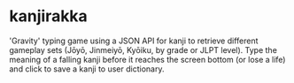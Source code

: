 # kanjirakka
'Gravity' typing game using a JSON API for kanji to retrieve different gameplay sets (Jōyō, Jinmeiyō, Kyōiku, by grade or JLPT level).
Type the meaning of a falling kanji before it reaches the screen bottom (or lose a life) and click to save a kanji to user dictionary.